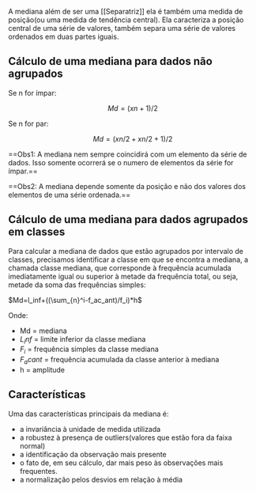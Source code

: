 A mediana além de ser uma [[Separatriz]] ela é também uma medida de posição(ou uma medida de tendência central). Ela caracteriza a posição central de uma série de valores, também separa uma série de valores ordenados em duas partes iguais.

## Cálculo de uma mediana para dados não agrupados

Se n for ímpar: 
```math
Md=(xn+1)/2
```
Se n for par:
```math
Md=(xn/2+xn/2+1)/2
```

==Obs1: A mediana nem sempre coincidirá com um elemento da série de dados. Isso somente ocorrerá se o numero de elementos da série for ímpar.==

==Obs2: A mediana depende somente da posição e não dos valores dos elementos de uma série ordenada.==

## Cálculo de uma mediana para dados agrupados em classes

Para calcular a mediana de dados que estão agrupados por intervalo de classes, precisamos identificar a classe em que se encontra a mediana, a chamada classe mediana, que corresponde à frequência acumulada imediatamente igual ou superior à metade da frequência total, ou seja, metade da soma das frequências simples:

$Md=l_inf+((\sum_{n}^i-f_ac_ant)/f_i)*h$ 

Onde:
- Md = mediana
- $L_inf$ = limite inferior da classe mediana
- $F_i$ = frequência simples da classe mediana
- $F_acant$ = frequência acumulada da classe anterior à mediana
- h = amplitude

## Características

Uma das características principais da mediana é:
- a invariância à unidade de medida utilizada
- a robustez à presença de outliers(valores que estão fora da faixa normal)
- a identificação da observação mais presente
- o fato de, em seu cálculo, dar mais peso às observações mais frequentes.
- a normalização pelos desvios em relação à média